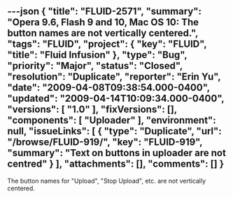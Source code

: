 ---json
{
  "title": "FLUID-2571",
  "summary": "Opera 9.6, Flash 9 and 10, Mac OS 10: The button names are not vertically centered.",
  "tags": "FLUID",
  "project": {
    "key": "FLUID",
    "title": "Fluid Infusion"
  },
  "type": "Bug",
  "priority": "Major",
  "status": "Closed",
  "resolution": "Duplicate",
  "reporter": "Erin Yu",
  "date": "2009-04-08T09:38:54.000-0400",
  "updated": "2009-04-14T10:09:34.000-0400",
  "versions": [
    "1.0"
  ],
  "fixVersions": [],
  "components": [
    "Uploader"
  ],
  "environment": null,
  "issueLinks": [
    {
      "type": "Duplicate",
      "url": "/browse/FLUID-919/",
      "key": "FLUID-919",
      "summary": "Text on buttons in uploader are not centred"
    }
  ],
  "attachments": [],
  "comments": []
}
---
The button names for "Upload", "Stop Upload", etc. are not vertically centered.

        